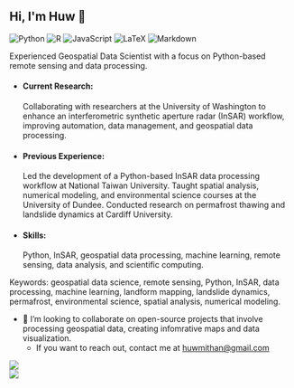 ## Hi, I'm Huw 👋
![Python](https://img.shields.io/badge/python-3670A0?style=for-the-badge&logo=python&logoColor=ffdd54) ![R](https://img.shields.io/badge/r-%23276DC3.svg?style=for-the-badge&logo=r&logoColor=white) ![JavaScript](https://img.shields.io/badge/javascript-%23323330.svg?style=for-the-badge&logo=javascript&logoColor=%23F7DF1E) ![LaTeX](https://img.shields.io/badge/latex-%23008080.svg?style=for-the-badge&logo=latex&logoColor=white) ![Markdown](https://img.shields.io/badge/markdown-%23000000.svg?style=for-the-badge&logo=markdown&logoColor=white)

Experienced Geospatial Data Scientist with a focus on Python-based remote sensing and data processing.

- #### Current Research:
  Collaborating with researchers at the University of Washington to enhance an interferometric synthetic aperture radar (InSAR) workflow, improving automation, data management, and geospatial data processing.
- #### Previous Experience:
  Led the development of a Python-based InSAR data processing workflow at National Taiwan University.
  Taught spatial analysis, numerical modeling, and environmental science courses at the University of Dundee.
  Conducted research on permafrost thawing and landslide dynamics at Cardiff University.
- #### Skills:
  Python, InSAR, geospatial data processing, machine learning, remote sensing, data analysis, and scientific computing.

Keywords: geospatial data science, remote sensing, Python, InSAR, data processing, machine learning, landform mapping, landslide dynamics, permafrost, environmental science, spatial analysis, numerical modeling.

- 👯 I’m looking to collaborate on open-source projects that involve processing geospatial data, creating infomrative maps and data visualization.
  - If you want to reach out, contact me at huwmithan@gmail.com
 
![](https://github-readme-streak-stats.herokuapp.com/?user=tryfan918&theme=gruvbox&hide_border=true)<br/>
![](https://github-readme-stats.vercel.app/api/top-langs/?username=tryfan918&theme=gruvbox&hide_border=true&include_all_commits=true&count_private=true&layout=compact)
<!--
**tryfan918/tryfan918** is a ✨ _special_ ✨ repository because its `README.md` (this file) appears on your GitHub profile.

Here are some ideas to get you started:

- 🔭 I’m currently working on ...
- 🌱 I’m currently learning ...
- 👯 I’m looking to collaborate on ...
- 🤔 I’m looking for help with ...
- 💬 Ask me about ...
- 📫 How to reach me: ...
- 😄 Pronouns: ...
- ⚡ Fun fact: ...
-->
